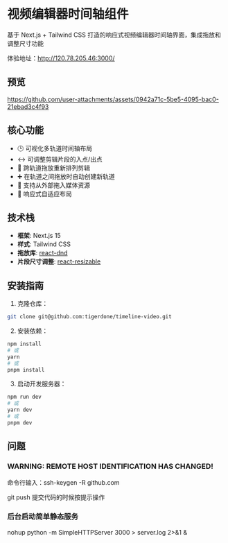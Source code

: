 # 视频编辑器时间轴组件

基于 Next.js + Tailwind CSS 打造的响应式视频编辑器时间轴界面，集成拖放和调整尺寸功能

体验地址：http://120.78.205.46:3000/

## 预览


https://github.com/user-attachments/assets/0942a71c-5be5-4095-bac0-21ebad3c4f93


## 核心功能

- 🕒 可视化多轨道时间轴布局
- ↔️ 可调整剪辑片段的入点/出点
- 🧱 跨轨道拖放重新排列剪辑
- ➕ 在轨道之间拖放时自动创建新轨道
- 🎥 支持从外部拖入媒体资源
- 📱 响应式自适应布局

## 技术栈

- **框架**: Next.js 15
- **样式**: Tailwind CSS
- **拖放库**: [react-dnd](https://react-dnd.github.io/react-dnd/)
- **片段尺寸调整**: [react-resizable](https://www.npmjs.com/package/react-resizable)

## 安装指南

1. 克隆仓库：
```bash
git clone git@github.com:tigerdone/timeline-video.git
```

2. 安装依赖：
```bash
npm install
# 或
yarn
# 或
pnpm install
```

3. 启动开发服务器：
```bash
npm run dev
# 或
yarn dev
# 或
pnpm dev
```

## 问题
### WARNING: REMOTE HOST IDENTIFICATION HAS CHANGED!   
命令行输入：ssh-keygen -R github.com

 git push 提交代码的时候按提示操作

### 后台启动简单静态服务
nohup python -m SimpleHTTPServer 3000 > server.log 2>&1 &
